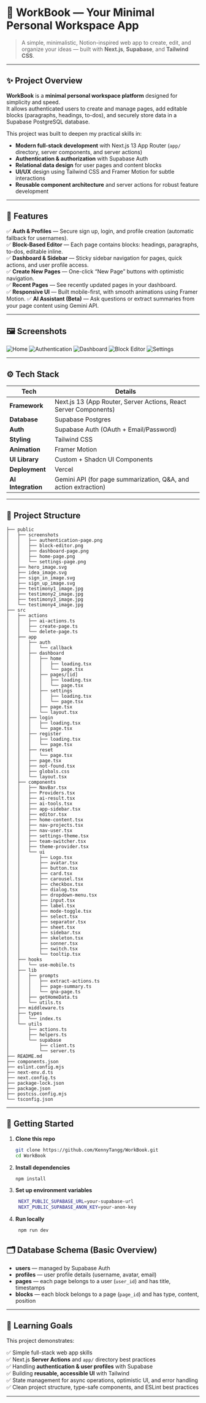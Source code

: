 # 📓 WorkBook — Your Minimal Personal Workspace App

> A simple, minimalistic, Notion-inspired web app to create, edit, and organize your ideas — built with **Next.js**, **Supabase**, and **Tailwind CSS**.

---

## ✨ Project Overview

**WorkBook** is a **minimal personal workspace platform** designed for simplicity and speed.  
It allows authenticated users to create and manage pages, add editable blocks (paragraphs, headings, to-dos), and securely store data in a Supabase PostgreSQL database.

This project was built to deepen my practical skills in:
- **Modern full-stack development** with Next.js 13 App Router (`app/` directory, server components, and server actions)
- **Authentication & authorization** with Supabase Auth
- **Relational data design** for user pages and content blocks
- **UI/UX** design using Tailwind CSS and Framer Motion for subtle interactions
- **Reusable component architecture** and server actions for robust feature development

---

## 📌 Features

✅ **Auth & Profiles** — Secure sign up, login, and profile creation (automatic fallback for usernames).  
✅ **Block-Based Editor** — Each page contains blocks: headings, paragraphs, to-dos, editable inline.  
✅ **Dashboard & Sidebar** — Sticky sidebar navigation for pages, quick actions, and user profile access.  
✅ **Create New Pages** — One-click “New Page” buttons with optimistic navigation.  
✅ **Recent Pages** — See recently updated pages in your dashboard.  
✅ **Responsive UI** — Built mobile-first, with smooth animations using Framer Motion. 
✅ **AI Assistant (Beta)** — Ask questions or extract summaries from your page content using Gemini API. 

---

## 🖼️ Screenshots
![Home](public/screenshots/home-page.png)
![Authentication](public/screenshots/authentication-page.png)
![Dashboard](public/screenshots/dashboard-page.png)
![Block Editor](public/screenshots/block-editor.png)
![Settings](public/screenshots/settings-page.png)

---
## ⚙️ Tech Stack

| Tech         | Details |
|--------------|---------|
| **Framework** | Next.js 13 (App Router, Server Actions, React Server Components) |
| **Database** | Supabase Postgres |
| **Auth**     | Supabase Auth (OAuth + Email/Password) |
| **Styling**  | Tailwind CSS |
| **Animation** | Framer Motion |
| **UI Library** | Custom + Shadcn UI Components |
| **Deployment** | Vercel |
| **AI Integration** | Gemini API (for page summarization, Q&A, and action extraction) |

---

## 📂 Project Structure

```plaintext
├── public
│   ├── screenshots
│   │   ├── authentication-page.png
│   │   ├── block-editor.png
│   │   ├── dashboard-page.png
│   │   ├── home-page.png
│   │   └── settings-page.png
│   ├── hero_image.svg
│   ├── idea_image.svg
│   ├── sign_in_image.svg
│   ├── sign_up_image.svg
│   ├── testimony1_image.jpg
│   ├── testimony2_image.jpg
│   ├── testimony3_image.jpg
│   └── testimony4_image.jpg
├── src
│   ├── actions
│   │   ├── ai-actions.ts
│   │   ├── create-page.ts
│   │   └── delete-page.ts
│   ├── app
│   │   ├── auth
│   │   │   └── callback
│   │   ├── dashboard
│   │   │   ├── home
│   │   │   │   ├── loading.tsx
│   │   │   │   └── page.tsx
│   │   │   ├── pages/[id]
│   │   │   │   ├── loading.tsx
│   │   │   │   └── page.tsx
│   │   │   ├── settings
│   │   │   │   ├── loading.tsx
│   │   │   │   └── page.tsx
│   │   │   ├── page.tsx
│   │   │   └── layout.tsx
│   │   ├── login
│   │   │   ├── loading.tsx
│   │   │   └── page.tsx
│   │   ├── register
│   │   │   ├── loading.tsx
│   │   │   └── page.tsx
│   │   ├── reset
│   │   │   └── page.tsx
│   │   ├── page.tsx
│   │   ├── not-found.tsx
│   │   ├── globals.css
│   │   └── layout.tsx
│   ├── components
│   │   ├── NavBar.tsx
│   │   ├── Providers.tsx
│   │   ├── ai-result.tsx
│   │   ├── ai-tools.tsx
│   │   ├── app-sidebar.tsx
│   │   ├── editor.tsx
│   │   ├── home-content.tsx
│   │   ├── nav-projects.tsx
│   │   ├── nav-user.tsx
│   │   ├── settings-theme.tsx
│   │   ├── team-switcher.tsx
│   │   ├── theme-provider.tsx
│   │   └── ui
│   │       ├── Logo.tsx
│   │       ├── avatar.tsx
│   │       ├── button.tsx
│   │       ├── card.tsx
│   │       ├── carousel.tsx
│   │       ├── checkbox.tsx
│   │       ├── dialog.tsx
│   │       ├── dropdown-menu.tsx
│   │       ├── input.tsx
│   │       ├── label.tsx
│   │       ├── mode-toggle.tsx
│   │       ├── select.tsx
│   │       ├── separator.tsx
│   │       ├── sheet.tsx
│   │       ├── sidebar.tsx
│   │       ├── skeleton.tsx
│   │       ├── sonner.tsx
│   │       ├── switch.tsx
│   │       └── tooltip.tsx
│   ├── hooks
│   │   └── use-mobile.ts
│   ├── lib
│   │   ├── prompts
│   │   │   ├── extract-actions.ts
│   │   │   ├── page-summary.ts
│   │   │   └── qna-page.ts
│   │   ├── getHomeData.ts
│   │   └── utils.ts
│   ├── middleware.ts
│   ├── types
│   │   └── index.ts
│   └── utils
│       ├── actions.ts
│       ├── helpers.ts
│       └── supabase
│           ├── client.ts
│           └── server.ts
├── README.md
├── components.json
├── eslint.config.mjs
├── next-env.d.ts
├── next.config.ts
├── package-lock.json
├── package.json
├── postcss.config.mjs
└── tsconfig.json

```

---

## 🚀 Getting Started

1. **Clone this repo**
   ```bash
   git clone https://github.com/KennyTangg/WorkBook.git
   cd WorkBook
2. **Install dependencies**
   ```bash
   npm install
3. **Set up environment variables**
   ```bash
    NEXT_PUBLIC_SUPABASE_URL=your-supabase-url
    NEXT_PUBLIC_SUPABASE_ANON_KEY=your-anon-key
4. **Run locally**
   ```bash
    npm run dev

## 🗂️ Database Schema (Basic Overview)

- **users** — managed by Supabase Auth
- **profiles** — user profile details (username, avatar, email)
- **pages** — each page belongs to a user (`user_id`) and has title, timestamps
- **blocks** — each block belongs to a page (`page_id`) and has type, content, position

---

## 🎯 Learning Goals

This project demonstrates:

✅ Simple full-stack web app skills  
✅ Next.js **Server Actions** and `app/` directory best practices  
✅ Handling **authentication & user profiles** with Supabase  
✅ Building **reusable, accessible UI** with Tailwind  
✅ State management for async operations, optimistic UI, and error handling  
✅ Clean project structure, type-safe components, and ESLint best practices

---